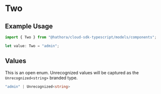 # Two

## Example Usage

```typescript
import { Two } from "@hathora/cloud-sdk-typescript/models/components";

let value: Two = "admin";
```

## Values

This is an open enum. Unrecognized values will be captured as the `Unrecognized<string>` branded type.

```typescript
"admin" | Unrecognized<string>
```